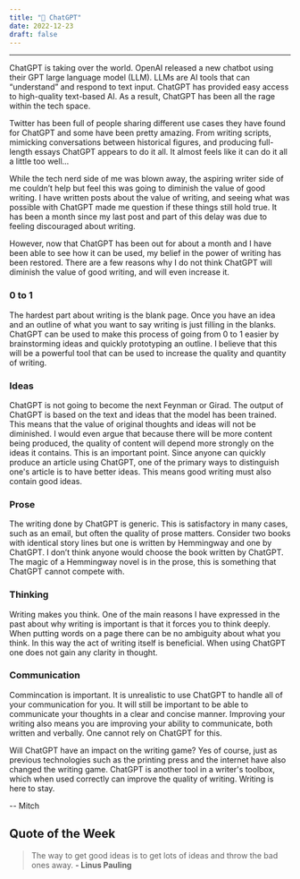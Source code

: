 ```yaml
---
title: "🤖 ChatGPT"
date: 2022-12-23
draft: false
---
```


---

ChatGPT is taking over the world. OpenAI released a new chatbot using their GPT large language model (LLM). LLMs are AI tools that can “understand” and respond to text input. ChatGPT has provided easy access to high-quality text-based AI. As a result, ChatGPT has been all the rage within the tech space.

Twitter has been full of people sharing different use cases they have found for ChatGPT and some have been pretty amazing. From writing scripts, mimicking conversations between historical figures, and producing full-length essays ChatGPT appears to do it all. It almost feels like it can do it all a little too well…

While the tech nerd side of me was blown away, the aspiring writer side of me couldn’t help but feel this was going to diminish the value of good writing. I have written posts about the value of writing, and seeing what was possible with ChatGPT made me question if these things still hold true. It has been a month since my last post and part of this delay was due to feeling discouraged about writing.

However, now that ChatGPT has been out for about a month and I have been able to see how it can be used, my belief in the power of writing has been restored. There are a few reasons why I do not think ChatGPT will diminish the value of good writing, and will even increase it.

### 0 to 1

The hardest part about writing is the blank page. Once you have an idea and an outline of what you want to say writing is just filling in the blanks. ChatGPT can be used to make this process of going from 0 to 1 easier by brainstorming ideas and quickly prototyping an outline. I believe that this will be a powerful tool that can be used to increase the quality and quantity of writing.

### Ideas

ChatGPT is not going to become the next Feynman or Girad. The output of ChatGPT is based on the text and ideas that the model has been trained. This means that the value of original thoughts and ideas will not be diminished. I would even argue that because there will be more content being produced, the quality of content will depend more strongly on the ideas it contains. This is an important point. Since anyone can quickly produce an article using ChatGPT, one of the primary ways to distinguish one's article is to have better ideas. This means good writing must also contain good ideas.

### Prose

The writing done by ChatGPT is generic. This is satisfactory in many cases, such as an email, but often the quality of prose matters. Consider two books with identical story lines but one is written by Hemmingway and one by ChatGPT. I don’t think anyone would choose the book written by ChatGPT. The magic of a Hemmingway novel is in the prose, this is something that ChatGPT cannot compete with.

### Thinking

Writing makes you think. One of the main reasons I have expressed in the past about why writing is important is that it forces you to think deeply. When putting words on a page there can be no ambiguity about what you think. In this way the act of writing itself is beneficial. When using ChatGPT one does not gain any clarity in thought.

### Communication

Commincation is important. It is unrealistic to use ChatGPT to handle all of your communication for you. It will still be important to be able to communicate your thoughts in a clear and concise manner. Improving your writing also means you are improving your ability to communicate, both written and verbally. One cannot rely on ChatGPT for this.

Will ChatGPT have an impact on the writing game? Yes of course, just as previous technologies such as the printing press and the internet have also changed the writing game. ChatGPT is another tool in a writer's toolbox, which when used correctly can improve the quality of writing. Writing is here to stay.

-- Mitch

## Quote of the Week

> The way to get good ideas is to get lots of ideas and throw the bad ones away. **- Linus Pauling**
